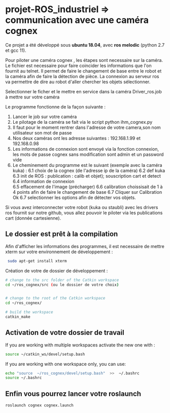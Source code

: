 # projet-ROS_industriel => communication avec une caméra cognex

Ce projet a été développé sous <b>ubuntu 18.04</b>, avec <b>ros melodic</b> (python 2.7 et gcc 11).

Pour piloter une caméra cognex , les étapes sont necessaire sur la caméra. Le fichier est necessaire pour faire coincider les informations que l'on fournit au telnet. Il permet de faire le changement de base entre le robot et la caméra afin de faire la détection de pièce. La connexion au serveur ros va permettre de dire au robot d'aller chercher les objets sélectionner. 
 

Selectionner le ficher et le mettre en service dans la caméra Driver_ros.job à mettre sur votre caméra

Le programme fonctionne de la façon suivante : 

1. Lancer le job sur votre caméra	
2. Le pilotage de la caméra se fait via le script python ihm_cognex.py
3. Il faut pour le moment rentrer dans l'adresse de votre camera,son nom utilisateur son mot de passe
4. Nos deux caméras ont les adresse suivantes : 192.168.1.99 et 192.168.0.98
5. Les informations de connexion sont envoyé via la fonction connexion, les mots de passe cognex sans modification sont admin et un password vide
6. Le cheminement du programme est le suivant (exemple avec la caméra kuka) : 
	6.1 choix de la cognex (de l'adresse ip de la caméra)
	6.2 def kuka
	6.3 init de ROS : publication : calib et objet); souscription cart et detect	
	6.4 information de connexion 	
	6.5 effacement de l'image (précharger)
	6.6 calibration choissisait de 1 à 4 points afin de faire le changement de base 
	6.7 Cliquer sur Calibration Ok
	6.7 selectionner les options afin de détecter vos objets.  

Si vous avez interconnecter votre robot (kuka ou staubli) avec les drivers ros fournit sur notre github, vous allez pouvoir le piloter via les publications cart (donnée cartesienne). 

## Le dossier est prêt à la compilation

Afin d'afficher les informations des programmes, il est necessaire de mettre xterm sur votre environnement de développement :
```bash
 sudo apt-get install xterm
```
Création de votre de dossier de développement : 
```bash
# change to the src folder of the Catkin workspace
cd ~/ros_cognex/src (ou le dossier de votre choix)


# change to the root of the Catkin workspace
cd ~/ros_cognex/

# build the workspace
catkin_make
```

## Activation de votre dossier de travail

If you are working with multiple workspaces activate the new one with :

```bash
source ~/catkin_ws/devel/setup.bash
```

If you are working with one workspace only, you can use:

```bash
echo "source  ~/ros_cognex/devel/setup.bash"  >>  ~/.bashrc 
source ~/.bashrc 
```

## Enfin vous pourrez lancer votre roslaunch

```
roslaunch cognex cognex.launch
````


